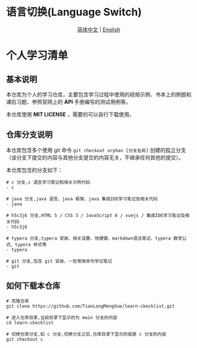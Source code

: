 # 语言切换(Language Switch)

<center><a href="https://github.com/TianLongMengXue/learn-ckecklist/blob/main/README.md">简体中文</a> |  <a href="https://github.com/TianLongMengXue/learn-ckecklist/blob/main/README.en.md">English</a></center>

# 个人学习清单

## 基本说明

本仓库为个人的学习仓库，主要包含学习过程中使用的视频示例、书本上的例题和课后习题、参照官网上的 **API** 手册编写的测试用例等。

本仓库使用 **MIT LICENSE** ，需要的可以自行下载使用。 

## 仓库分支说明

本仓库包含多个使用 git 命令 `git checkout orphan [分支名称]` 创建的孤立分支（该分支下提交的内容与其他分支提交的内容无关，不继承任何其他的提交）。

本仓库包含的分支如下：

```shell
# c 分支,c 语言学习笔记和相关示例代码
- c

# java 分支,java 语言、java 框架、java 集成IDE学习笔记及相关代码
- java

# h5c3j6 分支,HTML 5 / CSS 3 / JavaScript 6 / vuejs / 集成IDE学习笔记及相关代码
- h5c3j6

# typera 分支,typera 安装、相关设置、快捷键、markdown语法笔记、typera 数学公式、typera 样式等
- typera

# git 分支,包含 git 安装、一些常用命令学记笔记
- git
```

## 如何下载本仓库

```shell
# 克隆仓库
git clone https://github.com/TianLongMengXue/learn-ckecklist.git

# 进入仓库目录,当前目录下显示的为 main 分支的内容
cd learn-ckecklist

# 切换仓库分支,如 c 分支,切换分支之后,仓库目录下显示的就是 c 分支的内容
git checkout c
```

